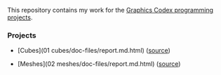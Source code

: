 This repository contains my work for the [Graphics Codex programming projects](https://graphicscodex.com/projects/projects/index.html).

### Projects

* [Cubes](01 cubes/doc-files/report.md.html) ([source](https://graphicscodex.com/projects/cubes/index.html))

* [Meshes](02 meshes/doc-files/report.md.html) ([source](https://graphicscodex.com/projects/meshes/index.html))
